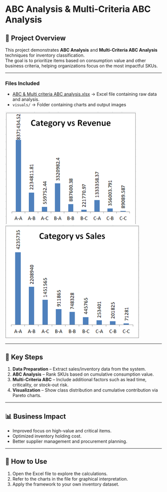 # ABC Analysis & Multi-Criteria ABC Analysis

## 📌 Project Overview
This project demonstrates **ABC Analysis** and **Multi-Criteria ABC Analysis** techniques for inventory classification.  
The goal is to prioritize items based on consumption value and other business criteria, helping organizations focus on the most impactful SKUs.

---

### Files Included
- [ABC & Multi criteria ABC analysis.xlsx](ABC%20&%20Multi%20criteria%20ABC%20analysis.xlsx) → Excel file containing raw data and analysis.
- `visuals/` → Folder containing charts and output images

![Chart_1](ABC_Analysis/visuals/Chart_1.png)  
![Chart_2](ABC_Analysis/visuals/Chart_2.png)

---

## 🔑 Key Steps
1. **Data Preparation** – Extract sales/inventory data from the system.  
2. **ABC Analysis** – Rank SKUs based on cumulative consumption value.  
3. **Multi-Criteria ABC** – Include additional factors such as lead time, criticality, or stock-out risk.  
4. **Visualization** – Show class distribution and cumulative contribution via Pareto charts.

---

## 📊 Business Impact
- Improved focus on high-value and critical items.  
- Optimized inventory holding cost.  
- Better supplier management and procurement planning.  

---

## 🚀 How to Use
1. Open the Excel file to explore the calculations.  
2. Refer to the charts in the  file for graphical interpretation.  
3. Apply the framework to your own inventory dataset.  
